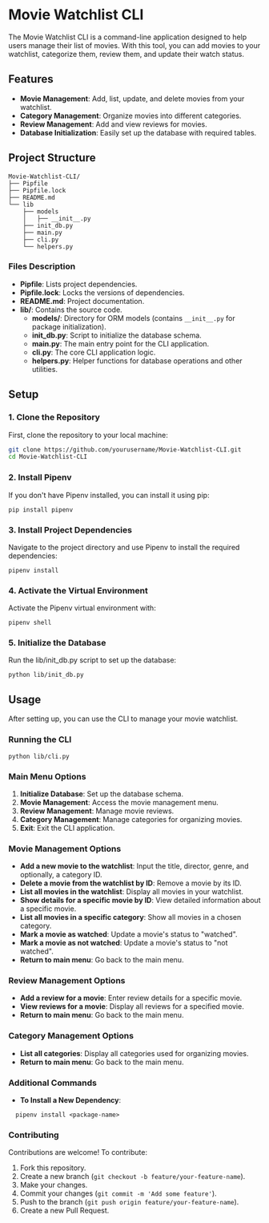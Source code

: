 # Movie Watchlist CLI

The Movie Watchlist CLI is a command-line application designed to help users manage their list of movies. With this tool, you can add movies to your watchlist, categorize them, review them, and update their watch status.

## Features

- **Movie Management**: Add, list, update, and delete movies from your watchlist.
- **Category Management**: Organize movies into different categories.
- **Review Management**: Add and view reviews for movies.
- **Database Initialization**: Easily set up the database with required tables.

## Project Structure
```
Movie-Watchlist-CLI/
├── Pipfile
├── Pipfile.lock
├── README.md
└── lib
    ├── models
    │   ├── __init__.py
    ├── init_db.py
    ├── main.py
    ├── cli.py
    └── helpers.py
```

### Files Description

- **Pipfile**: Lists project dependencies.
- **Pipfile.lock**: Locks the versions of dependencies.
- **README.md**: Project documentation.
- **lib/**: Contains the source code.
  - **models/**: Directory for ORM models (contains `__init__.py` for package initialization).
  - **init_db.py**: Script to initialize the database schema.
  - **main.py**: The main entry point for the CLI application.
  - **cli.py**: The core CLI application logic.
  - **helpers.py**: Helper functions for database operations and other utilities.

## Setup

### 1. Clone the Repository

First, clone the repository to your local machine:

```bash
git clone https://github.com/yourusername/Movie-Watchlist-CLI.git
cd Movie-Watchlist-CLI
```
### 2. Install Pipenv
If you don't have Pipenv installed, you can install it using pip:
```
pip install pipenv
```
### 3. Install Project Dependencies
Navigate to the project directory and use Pipenv to install the required dependencies:
```
pipenv install
```
### 4. Activate the Virtual Environment
Activate the Pipenv virtual environment with:
```
pipenv shell
```
### 5. Initialize the Database
Run the lib/init_db.py script to set up the database:
```
python lib/init_db.py
```
## Usage
After setting up, you can use the CLI to manage your movie watchlist.
### Running the CLI
```
python lib/cli.py
```
### Main Menu Options

1. **Initialize Database**: Set up the database schema.
2. **Movie Management**: Access the movie management menu.
3. **Review Management**: Manage movie reviews.
4. **Category Management**: Manage categories for organizing movies.
5. **Exit**: Exit the CLI application.

### Movie Management Options

- **Add a new movie to the watchlist**: Input the title, director, genre, and optionally, a category ID.
- **Delete a movie from the watchlist by ID**: Remove a movie by its ID.
- **List all movies in the watchlist**: Display all movies in your watchlist.
- **Show details for a specific movie by ID**: View detailed information about a specific movie.
- **List all movies in a specific category**: Show all movies in a chosen category.
- **Mark a movie as watched**: Update a movie's status to "watched".
- **Mark a movie as not watched**: Update a movie's status to "not watched".
- **Return to main menu**: Go back to the main menu.

### Review Management Options

- **Add a review for a movie**: Enter review details for a specific movie.
- **View reviews for a movie**: Display all reviews for a specified movie.
- **Return to main menu**: Go back to the main menu.

### Category Management Options

- **List all categories**: Display all categories used for organizing movies.
- **Return to main menu**: Go back to the main menu.
### Additional Commands

- **To Install a New Dependency**:
  
```
  pipenv install <package-name>
```
### Contributing

Contributions are welcome! To contribute:

1. Fork this repository.
2. Create a new branch (`git checkout -b feature/your-feature-name`).
3. Make your changes.
4. Commit your changes (`git commit -m 'Add some feature'`).
5. Push to the branch (`git push origin feature/your-feature-name`).
6. Create a new Pull Request.
